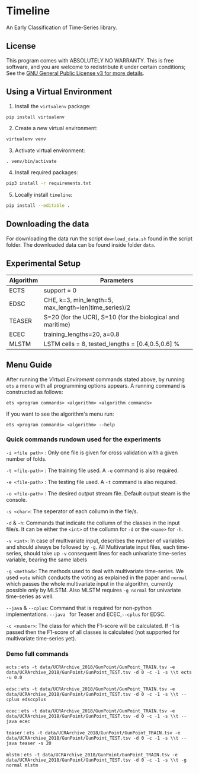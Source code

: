 # Timeline

An Early Classification of Time-Series library.


## License

This program comes with ABSOLUTELY NO WARRANTY. This is free software, and you are welcome to redistribute it under certain conditions; See the [GNU General Public License v3 for more details](http://www.gnu.org/licenses/gpl-3.0.en.html).

## Using a Virtual Environment
1. Install the `virtualenv` package:

```bash
pip install virtualenv
```

2. Create a new virtual environment:

```bash
virtualenv venv
```

3. Activate virtual environment:

```
. venv/bin/activate
```

4. Install required packages:

```bash
pip3 install -r requirements.txt
```

5. Locally install `timeline`:

```bash
pip install --editable .
```

## Downloading the data

For downloading the data run the script `download_data.sh` found in the script folder. The downloaded data can be found inside folder `data`.


## Experimental Setup

| Algorithm | Parameters |
|---|---|
| ECTS | support = 0 |
| EDSC | CHE, k=3, min_length=5, max_length=len(time_series)/2 |
| TEASER | S=20 (for the UCR), S=10 (for the biological and maritime) |
| ECEC | training_lengths=20, a=0.8 |
| MLSTM | LSTM cells = 8, tested_lengths = [0.4,0.5,0.6] %  |

## Menu Guide

After running the <em> Virtual Enviroment </em> commands stated above, by running `ets` a menu with all programming options appears.
A running command is constructed as follows:

`ets <program commands> <algorithm> <algorithm commands>`

If you want to see the algorithm's menu run:

`ets <program commands> <algorithm> --help`

### Quick commands rundown used for the experiments

`-i <file path>` : Only one file is given for cross validation with a given number of folds.

`-t <file-path>` : The training file used. A `-e` command is also required.

`-e <file-path>` : The testing file used. A `-t` command is also required.

`-o <file-path>` : The desired output stream file. Default output steam is the console.

`-s <char>`: The seperator of each collumn in the file/s.

`-d` & `-h`: Commands that indicate the collumn of the classes in the input file/s. It can be either the `<int>` of the collumn for `-d` or the `<name>` for `-h`.

`-v <int>`: In case of multivariate input, describes the number of variables and should always be followed by `-g`. All Multivariate input files, each time-series, should take up `-v` consequent lines for each univariate time-series variable, bearing the same labels

`-g <method>`: The methods used to deal with multivariate time-series. We used `vote` which conducts the voting as explained in the paper and `normal` which passes the whole multivariate input in the algorithm, currently possible only by MLSTM. Also MLSTM requires `-g normal` for univariate time-series as well.

`--java` & `--cplus`: Command that is required for non-python implementations. `--java ` for Teaser and ECEC,`--cplus` for EDSC.

`-c <number>`: The class for which the F1-score will be calculated. If -1 is passed then the F1-score of all classes is calculated (not supported for multivariate time-series yet).


### Demo full commands

`ects` : `ets -t data/UCRArchive_2018/GunPoint/GunPoint_TRAIN.tsv -e data/UCRArchive_2018/GunPoint/GunPoint_TEST.tsv -d 0 -c -1 -s \\t ects -u 0.0`

`edsc` : `ets -t data/UCRArchive_2018/GunPoint/GunPoint_TRAIN.tsv -e data/UCRArchive_2018/GunPoint/GunPoint_TEST.tsv -d 0 -c -1 -s \\t --cplus edsccplus`

`ecec` : `ets -t data/UCRArchive_2018/GunPoint/GunPoint_TRAIN.tsv -e data/UCRArchive_2018/GunPoint/GunPoint_TEST.tsv -d 0 -c -1 -s \\t --java ecec`

`teaser` : `ets -t data/UCRArchive_2018/GunPoint/GunPoint_TRAIN.tsv -e data/UCRArchive_2018/GunPoint/GunPoint_TEST.tsv -d 0 -c -1 -s \\t --java teaser -s 20`

`mlstm` : `ets -t data/UCRArchive_2018/GunPoint/GunPoint_TRAIN.tsv -e data/UCRArchive_2018/GunPoint/GunPoint_TEST.tsv -d 0 -c -1 -s \\t -g normal mlstm`

